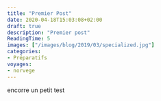 ```yaml
---
title: "Premier Post"
date: 2020-04-18T15:03:08+02:00
draft: true
description: "Premier post"
ReadingTime: 5
images: ["/images/blog/2019/03/specialized.jpg"]
categories:
- Préparatifs
voyages:
- norvege
---
```


encorre un petit test
